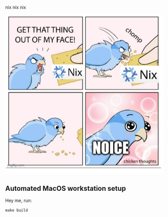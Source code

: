 nix nix nix

![nix nix nix](./nix.jpeg)


## Automated MacOS workstation setup

Hey me, run:

```
make build
```
